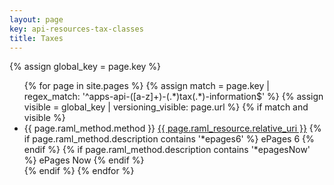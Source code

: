 ```yaml
---
layout: page
key: api-resources-tax-classes
title: Taxes
---
```


{% assign global_key = page.key %}

<ul id="resource-list">
  {% for page in site.pages %}
    {% assign match = page.key | regex_match: '^apps-api-([a-z]+)-(.*)tax(.*)-information$' %}
    {% assign visible = global_key | versioning_visible: page.url %}
    {% if match and visible %}
      <li class="resource-entry">
        <span class="http-method http-method-{{ page.raml_method.method | downcase }}">{{ page.raml_method.method }}</span>
        <a href="{{ page.url | prepend: site.baseurl }}">{{ page.raml_resource.relative_uri }}</a>
        {% if page.raml_method.description contains '*epages6' %}
          <span class="ep-label-6 ep-label">ePages 6</span>
        {% endif %}
        {% if page.raml_method.description contains '*epagesNow' %}
          <span class="ep-label-now ep-label">ePages Now</span>
        {% endif %}
      </li>
    {% endif %}
  {% endfor %}
</ul>
